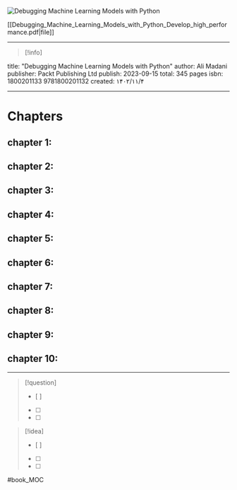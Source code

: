 ![Debugging Machine Learning Models with Python](https://books.google.com/books/publisher/content/images/frontcover/0wzgEAAAQBAJ?fife=w600-h900&source=gbs_api> )

[[Debugging_Machine_Learning_Models_with_Python_Develop_high_performance.pdf|file]]

---
> [!info] 
>  
title: "Debugging Machine Learning Models with Python"
author: Ali Madani
publisher: Packt Publishing Ltd
publish: 2023-09-15
total: 345 pages
isbn: 1800201133 9781800201132
created: ۱۴۰۲/۱۱/۴

---

# Chapters

## chapter 1:

## chapter 2:

## chapter 3:

## chapter 4:

## chapter 5:

## chapter 6:

## chapter 7:

## chapter 8:

## chapter 9:

## chapter 10:

---


> [!question] 
>- [ ] 
>- [ ]  
>- [ ] 


> [!idea] 
> - [ ] 
>- [ ] 
>- [ ] 

#book_MOC